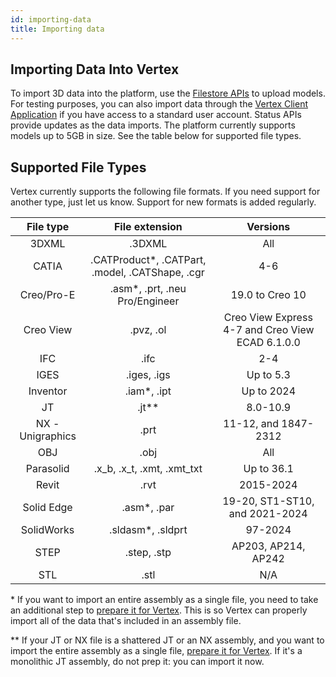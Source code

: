 ```yaml
---
id: importing-data
title: Importing data
---
```


## Importing Data Into Vertex

To import 3D data into the platform, use the [Filestore APIs](/api/beta#/filestore) to upload models.
For testing purposes, you can also import data through the [Vertex Client Application](https://app.vertexvis.com/) if
you have access to a standard user account.
Status APIs provide updates as the data imports.
The platform currently supports models up to 5GB in size.
See the table below for supported file types.

## Supported File Types

Vertex currently supports the following file formats.
If you need support for another type, just let us know.
Support for new formats is added regularly.

|    File type     |                  File extension                  |                     Versions                     |
| :--------------: | :----------------------------------------------: | :----------------------------------------------: |
|      3DXML       |                      .3DXML                      |                       All                        |
|      CATIA       | .CATProduct\*, .CATPart, .model, .CATShape, .cgr |                       4-6                        |
|    Creo/Pro-E    |         .asm\*, .prt, .neu Pro/Engineer          |                  19.0 to Creo 10                 |
|    Creo View     |                    .pvz, .ol                     | Creo View Express 4-7 and Creo View ECAD 6.1.0.0 |
|       IFC        |                       .ifc                       |                       2-4                        |
|       IGES       |                   .iges, .igs                    |                    Up to 5.3                     |
|     Inventor     |                   .iam\*, .ipt                   |                    Up to 2024                    |
|        JT        |                     .jt\*\*                      |                     8.0-10.9                     |
| NX - Unigraphics |                       .prt                       |               11-12, and 1847-2312               |
|       OBJ        |                       .obj                       |                       All                        |
|    Parasolid     |            .x_b, .x_t, .xmt, .xmt_txt            |                    Up to 36.1                    |
|      Revit       |                       .rvt                       |                    2015-2024                     |
|    Solid Edge    |                   .asm\*, .par                   |          19-20, ST1-ST10, and 2021-2024          |
|    SolidWorks    |                .sldasm\*, .sldprt                |                     97-2024                      |
|       STEP       |                   .step, .stp                    |               AP203, AP214, AP242                |
|       STL        |                       .stl                       |                       N/A                        |

\* If you want to import an entire assembly as a single file, you need to take an additional step to [prepare it for Vertex](https://help.vertexvis.com/hc/en-us/articles/360014163734). This is so Vertex can properly import all of the data that's included in an assembly file.

\*\* If your JT or NX file is a shattered JT or an NX assembly, and you want to import the entire assembly as a single file, [prepare it for Vertex](https://help.vertexvis.com/hc/en-us/articles/360014163734). If it's a monolithic JT assembly, do not prep it: you can import it now.
